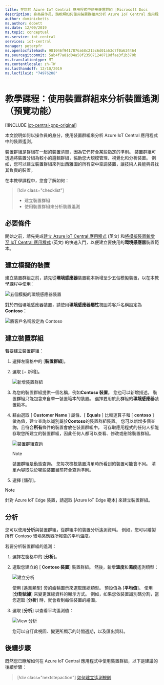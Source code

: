 ```yaml
---
title: 在您的 Azure IoT Central 應用程式中使用裝置群組 |Microsoft Docs
description: 身為操作員，請瞭解如何使用裝置群組來分析 Azure IoT Central 應用程式中來自裝置的遙測資料。
author: dominicbetts
ms.author: dobett
ms.date: 12/09/2019
ms.topic: conceptual
ms.service: iot-central
services: iot-central
manager: peterpfr
ms.openlocfilehash: 981046f9417876a68c215c6d01a63c7f0a634464
ms.sourcegitcommit: 5ab4f7a81d04a58f235071240718dfae3f1b370b
ms.translationtype: MT
ms.contentlocale: zh-TW
ms.lasthandoff: 12/10/2019
ms.locfileid: "74976208"
---
```

# <a name="tutorial-use-device-groups-to-analyze-device-telemetry-preview-features"></a>教學課程：使用裝置群組來分析裝置遙測（預覽功能）

[!INCLUDE [iot-central-pnp-original](../../../includes/iot-central-pnp-original-note.md)]

本文說明如何以操作員的身分，使用裝置群組來分析 Azure IoT Central 應用程式中的裝置遙測。

裝置群組是群組在一起的裝置清單，因為它們符合某些指定的準則。 裝置群組可透過將裝置分組為較小的邏輯群組，協助您大規模管理、視覺化和分析裝置。 例如，您可以建立裝置群組來列出西雅圖的所有空中空調裝置，讓技術人員能夠尋找其負責的裝置。

在本教學課程中，您會了解如何：

> [!div class="checklist"]
> * 建立裝置群組
> * 使用裝置群組來分析裝置遙測

## <a name="prerequisites"></a>必要條件

開始之前，請先完成[建立 Azure IoT Central 應用程式](./quick-deploy-iot-central.md) (英文) 和[將模擬裝置新增至 IoT Central 應用程式](./quick-create-pnp-device.md) (英文) 的快速入門，以便建立要使用的**環境感應器**裝置範本。

## <a name="create-simulated-devices"></a>建立模擬的裝置

建立裝置群組之前，請先從**環境感應器**裝置範本新增至少五個模擬裝置，以在本教學課程中使用：

![五個模擬的環境感應器裝置](./media/tutorial-use-device-groups/simulated-devices.png)

對於四個環境感應器裝置，請使用**環境感應器屬性**視圖將客戶名稱設定為**Contoso**：

![將客戶名稱設定為 Contoso](./media/tutorial-use-device-groups/customer-name.png)

## <a name="create-a-device-group"></a>建立裝置群組

若要建立裝置群組：

1. 選擇左窗格中的 [**裝置群組**]。

1. 選取 [+ 新增]。

    ![新增裝置群組](media/tutorial-use-device-groups/image1.png)

1. 為您的裝置群組提供一個名稱，例如**Contoso 裝置**。 您也可以新增描述。 裝置群組只能包含來自單一裝置範本的裝置。 選擇要用於此群組的**環境感應器**裝置範本。

1. 藉由選取 [ **Customer Name** ] 屬性、[ **Equals** ] 比較運算子和 [ **contoso** ] 做為值，建立查詢以識別屬於**Contoso**的裝置群組裝置。 您可以新增多個查詢，且符合**所有**條件的裝置會放在裝置群組中。 可存取應用程式的任何人都能存取您所建立的裝置群組，因此任何人都可以查看、修改或刪除裝置群組。

    ![裝置群組查詢](media/tutorial-use-device-groups/image2.png)

    > [!NOTE]
    > 裝置群組是動態查詢。 您每次檢視裝置清單時所看到的裝置可能會不同。 清單內容取決於哪些裝置目前符合查詢準則。

1. 選擇 [儲存]。

> [!NOTE]
> 針對 Azure IoT Edge 裝置，請選取 [Azure IoT Edge 範本] 來建立裝置群組。

## <a name="analytics"></a>分析

您可以使用**分析**與裝置群組，從群組中的裝置分析遙測資料。 例如，您可以繪製所有 Contoso 環境感應器所報告的平均溫度。

若要分析裝置群組的遙測：

1. 選擇左窗格中的 [**分析**]。

1. 選取您建立的 [ **Contoso 裝置**] 裝置群組。 然後，新增**溫度**和**濕度**遙測類型：

    ![建立分析](./media/tutorial-use-device-groups/create-analysis.png)

    使用 [遙測類型] 旁的齒輪圖示來選取匯總類型。 預設值為 [**平均值**]。 使用 [**分割依據**] 來變更匯總資料的顯示方式。 例如，如果您依裝置識別碼分割，當您選取 [**分析**] 時，就會看到每個裝置的繪圖。

1. 選取 [**分析**] 以查看平均遙測值：

    ![View 分析](./media/tutorial-use-device-groups/view-analysis.png)

    您可以自訂此視圖、變更所顯示的時間週期，以及匯出資料。

## <a name="next-steps"></a>後續步驟

既然您已瞭解如何在 Azure IoT Central 應用程式中使用裝置群組，以下是建議的後續步驟：

> [!div class="nextstepaction"]
> [如何建立遙測規則](tutorial-create-telemetry-rules.md)

